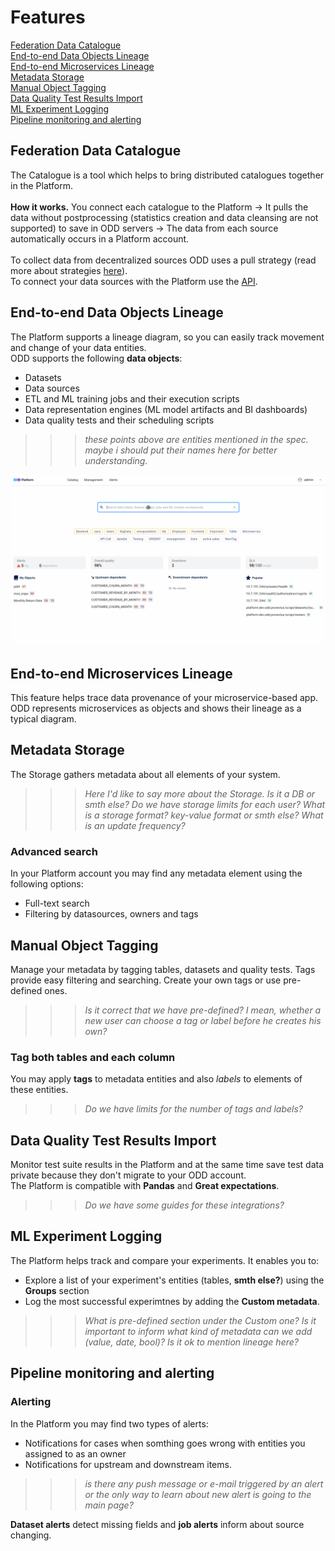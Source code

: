 # Features
[Federation Data Catalogue](#federation-data-catalogue) \
[End-to-end Data Objects Lineage](#end-to-end-data-object-lineage) \
[End-to-end Microservices Lineage](#end-to-end-microservices-lineage) \
[Metadata Storage](#metadata-storage) \
[Manual Object Tagging](#manual-object-tagging) \
[Data Quality Test Results Import](#data-quality-test-results-import) \
[ML Experiment Logging](#ml-experiment-logging) \
[Pipeline monitoring and alerting](#pipeline-monitoring-and-alerting) 
## Federation Data Catalogue
The Catalogue is a tool which helps to bring distributed catalogues together in the Platform. \
\
**How it works.** You connect each catalogue to the Platform &rarr; It pulls the data without postprocessing (statistics creation and data cleansing are not supported) to save in ODD servers &rarr; The data from each source automatically occurs in a Platform account. \
\
To collect data from decentralized sources ODD uses a pull strategy (read more about strategies [here](Architecture.md#push-and-pull-strategies)). \
To connect your data sources with the Platform use the [API](https://github.com/opendatadiscovery/odd-platform/tree/main/odd-platform-specification). 

## End-to-end Data Objects Lineage
The Platform supports a lineage diagram, so you can easily track movement and change of your data entities. \
ODD supports the following **data objects**: 
* Datasets
* Data sources
* ETL and ML training jobs and their execution scripts
* Data representation engines (ML model artifacts and BI dashboards)
* Data quality tests and their scheduling scripts
>>> *these points above are entities mentioned in the spec. maybe i should put their names here for better understanding.*

![](.gitbook/img/lineage.gif) 

## End-to-end Microservices Lineage 
This feature helps trace data provenance of your microservice-based app. \
ODD represents microservices as objects and shows their lineage as a typical diagram.
## Metadata Storage 
The Storage gathers metadata about all elements of your system.
>>> *Here I'd like to say more about the Storage. Is it a DB or smth else? Do we have storage limits for each user? What is a storage format? key-value format or smth else? What is an update frequency?*
### Advanced search 
In your Platform account you may find any metadata element using the following options:
* Full-text search 
* Filtering by datasources, owners and tags 
## Manual Object Tagging 
Manage your metadata by tagging tables, datasets and quality tests. Tags provide easy filtering and searching. Create your own tags or use pre-defined ones. 
>>> *Is it correct that we have  pre-defined? I mean, whether a new user can choose a tag or label before he creates his own?* 

### Tag both tables and each column
You may apply **tags** to metadata entities and also *labels* to elements of these entities. 
>>> *Do we have limits for the number of tags and labels?*
## Data Quality Test Results Import
Monitor test suite results in the Platform and at the same time save test data private because they don't migrate to your ODD account. \
The Platform is compatible with **Pandas** and **Great expectations**.
>>> *Do we have some guides for  these integrations?*
## ML Experiment Logging 
The Platform helps track and compare your experiments. It enables you to:
* Explore a list of your experiment's entities (tables, **smth else?**) using the **Groups** section
* Log the most successful experimtnes by adding the **Custom metadata**. 

>>> *What is pre-defined section under the Custom one? Is it important to inform what kind of metadata can we add (value, date, bool)? Is it ok to mention lineage here?*
## Pipeline monitoring and alerting 

### Alerting 
In the Platform you may find two types of alerts: 
* Notifications for cases when somthing goes wrong with entities you assigned to as an owner
* Notifications for upstream and downstream items.
>>> *is there any push message or e-mail triggered by an alert or the only way to learn about new alert is going to the main page?* 

**Dataset alerts** detect missing fields and **job alerts** inform about source changing. 



<!---
| Object name | Description |
| --- | ----------- |
| **DataInput** | Title |
| **DataInput** | Title |
-->